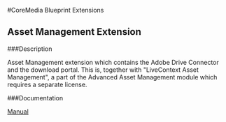 #CoreMedia Blueprint Extensions

## Asset Management Extension

###Description

Asset Management extension which contains the Adobe Drive Connector and the download portal. This is, together with "LiveContext Asset Management", a part of the Advanced Asset Management module which  requires a separate license.

###Documentation

[Manual](https://documentation.coremedia.com/cm8/current/manuals/coremedia-en/webhelp/content/AssetManagementDrive.html)
